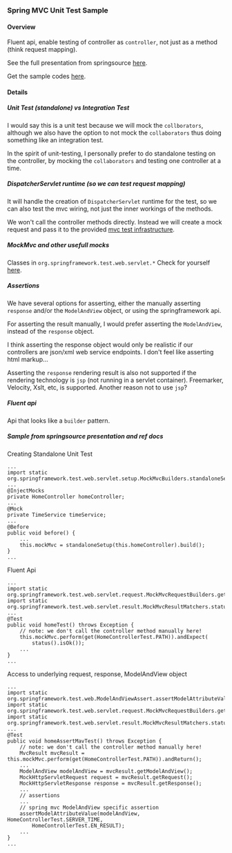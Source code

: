 ### Spring MVC Unit Test Sample

#### Overview
Fluent api, enable testing of controller as `controller`, not just as a method (think request mapping).

See the full presentation from springsource [here](https://www.youtube.com/watch?v=K6x8LE7Qd1Q "Webinar: Testing Web Applications with Spring 3.2").

Get the sample codes [here](https://github.com/andirdju/spring-mvc-unit-test-sample "GitHub Repo").

#### Details
##### Unit Test (standalone) vs Integration Test
I would say this is a unit test because we will mock the `collborators`, although we also have the option to not mock the `collaborators` thus doing something like an integration test.

In the spirit of unit-testing, I personally prefer to do standalone testing on the controller, by mocking the `collaborators` and testing one controller at a time.

##### DispatcherServlet runtime (so we can test request mapping)
It will handle the creation of `DispatcherServlet` runtime for the test, so we can also test the mvc wiring, not just the inner workings of the methods.

We won't call the controller methods directly. Instead we will create a mock request and pass it to the provided [mvc test infrastructure](http://static.springsource.org/spring/docs/3.2.x/javadoc-api/org/springframework/test/web/servlet/MockMvc.html "MockMvc"). 

##### MockMvc and other usefull mocks
Classes in `org.springframework.test.web.servlet.*`
Check for yourself [here](http://static.springsource.org/spring/docs/3.2.x/javadoc-api/org/springframework/test/web/servlet/package-summary.html "Contains server-side support for testing Spring MVC applications").


##### Assertions
We have several options for asserting, either the manually asserting `response` and/or the `ModelAndView` object, or using the springframework api.

For asserting the result manually, I would prefer asserting the `ModelAndView`, instead of the `response` object.

I think asserting the response object would only be realistic if our controllers are json/xml web service endpoints. I don't feel like asserting html markup...

Asserting the `response` rendering result is also not supported if the rendering technology is `jsp` (not running in a servlet container). Freemarker, Velocity, Xslt, etc, is supported. Another reason not to use `jsp`?

##### Fluent api
Api that looks like a `builder` pattern.

##### Sample from springsource presentation and ref docs
Creating Standalone Unit Test

    ...
    import static org.springframework.test.web.servlet.setup.MockMvcBuilders.standaloneSetup;
    ...
    @InjectMocks
    private HomeController homeController;
    ...
    @Mock
    private TimeService timeService;
    ...
    @Before
    public void before() {
        ...
        this.mockMvc = standaloneSetup(this.homeController).build();
    }
    ...

Fluent Api

    ...
    import static org.springframework.test.web.servlet.request.MockMvcRequestBuilders.get;
    import static org.springframework.test.web.servlet.result.MockMvcResultMatchers.status;
    ...
    @Test
    public void homeTest() throws Exception {
        // note: we don't call the controller method manually here!
        this.mockMvc.perform(get(HomeControllerTest.PATH)).andExpect(
            status().isOk());
        ...
    }
    ...

Access to underlying request, response, ModelAndView object

    ...
    import static org.springframework.test.web.ModelAndViewAssert.assertModelAttributeValue;
    import static org.springframework.test.web.servlet.request.MockMvcRequestBuilders.get;
    import static org.springframework.test.web.servlet.result.MockMvcResultMatchers.status;
    ...
    @Test
    public void homeAssertMavTest() throws Exception {
        // note: we don't call the controller method manually here!
        MvcResult mvcResult = this.mockMvc.perform(get(HomeControllerTest.PATH)).andReturn();
        ...
        ModelAndView modelAndView = mvcResult.getModelAndView();
        MockHttpServletRequest request = mvcResult.getRequest();
        MockHttpServletResponse response = mvcResult.getResponse();
        ...    
        // assertions
        ...
        // spring mvc ModelAndView specific assertion
        assertModelAttributeValue(modelAndView, HomeControllerTest.SERVER_TIME,
            HomeControllerTest.EN_RESULT);
        ...
    }
    ...
